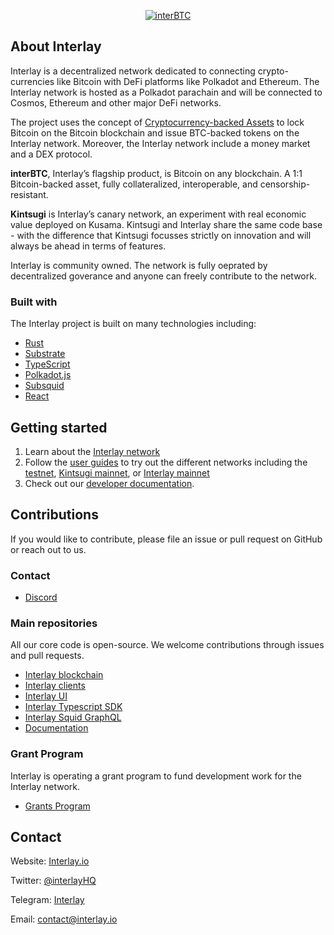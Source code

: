 <p align="center">
  <a href="https://github.com/interlay/interbtc">
    <img alt="interBTC" src="https://user-images.githubusercontent.com/14966470/210685196-51938699-b686-4044-aba1-b4340a5b4747.png">
  </a>
</p>

## About Interlay

Interlay is a decentralized network dedicated to connecting crypto-currencies like Bitcoin with DeFi platforms like Polkadot and Ethereum. The Interlay network is hosted as a Polkadot parachain and will be connected to Cosmos, Ethereum and other major DeFi networks.

The project uses the concept of [Cryptocurrency-backed Assets](https://xclaim.io) to lock Bitcoin on the Bitcoin blockchain and issue BTC-backed tokens on the Interlay network.
Moreover, the Interlay network include a money market and a DEX protocol.

**interBTC**, Interlay’s flagship product, is Bitcoin on any blockchain. A 1:1 Bitcoin-backed asset, fully collateralized, interoperable, and censorship-resistant.

**Kintsugi** is Interlay’s canary network, an experiment with real economic value deployed on Kusama. Kintsugi and Interlay share the same code base - with the difference that Kintsugi focusses strictly on innovation and will always be ahead in terms of features.

Interlay is community owned. The network is fully oeprated by decentralized goverance and anyone can freely contribute to the network.

### Built with

The Interlay project is built on many technologies including:

- [Rust](https://www.rust-lang.org/)
- [Substrate](https://substrate.dev/)
- [TypeScript](https://www.typescriptlang.org/)
- [Polkadot.js](https://polkadot.js.org/docs/)
- [Subsquid](https://docs.subsquid.io/)
- [React](https://reactjs.org/)


## Getting started

1. Learn about the [Interlay network](https://docs.interlay.io/#/getting-started/interlay-101)
2. Follow the [user guides](https://docs.interlay.io/#/guides/wallets-explorers) to try out the different networks including the [testnet](https://testnet.interlay.io/), [Kintsugi mainnet](https://kintsugi.interlay.io/), or [Interlay mainnet](https://app.interlay.io/)
3. Check out our [developer documentation](https://docs.interlay.io/#/developers/overview?id=overview).

## Contributions

If you would like to contribute, please file an issue or pull request on GitHub or reach out to us.

### Contact

- [Discord](https://discord.com/invite/KgCYK3MKSf)

### Main repositories

All our core code is open-source. We welcome contributions through issues and pull requests.

- [Interlay blockchain](https://github.com/interlay/interbtc)
- [Interlay clients](https://github.com/interlay/interbtc-clients)
- [Interlay UI](https://github.com/interlay/interbtc-ui)
- [Interlay Typescript SDK](https://github.com/interlay/interbtc-api)
- [Interlay Squid GraphQL](https://github.com/interlay/interbtc-squid)
- [Documentation](https://github.com/interlay/interlay.github.io)

### Grant Program

Interlay is operating a grant program to fund development work for the Interlay network.

- [Grants Program](https://www.notion.so/interlay/Interlay-Labs-Grants-Program-72973b76d15a4a9fad6a9bac1ba3f9c3)

## Contact

Website: [Interlay.io](https://www.interlay.io)

Twitter: [@interlayHQ](https://twitter.com/InterlayHQ)

Telegram: [Interlay](https://t.me/joinchat/G9FaYhNbJK9v-6DN3IyhJw)

Email: contact@interlay.io
